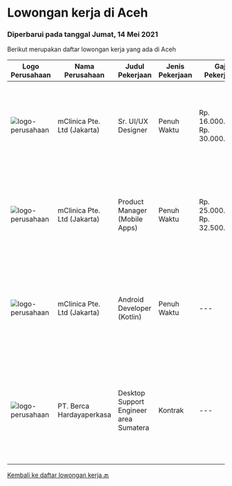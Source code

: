 
  # Lowongan kerja di Aceh

  ### Diperbarui pada tanggal Jumat, 14 Mei 2021

  Berikut merupakan daftar lowongan kerja yang ada di Aceh

  |Logo Perusahaan | Nama Perusahaan | Judul Pekerjaan | Jenis Pekerjaan | Gaji Pekerjaan | Lokasi | Deskripsi | Tanggal diunggah | Pranala |
  | -------------- | --------------- | --------------- | --------- | --------- | -------------- | ------- | ----------- | ----------- |
  |![logo-perusahaan](https://image-service-cdn.seek.com.au/3eac216066c62f91a428474b55e86479f21be1b1/ee4dce1061f3f616224767ad58cb2fc751b8d2dc)|mClinica Pte. Ltd (Jakarta)|Sr. UI/UX Designer|Penuh Waktu|Rp. 16.000.000-Rp. 30.000.000|Aceh|mClinica is hiring for a Sr. UI/UX Designer to support our growth regionally and globally. We are looking for a highly ambitious, dynamic individual...|Kamis, 13 Mei 2021|https://www.jobstreet.co.id/id/job/sr-ui-ux-designer-3523713?token=0~1eebd4f0-c9b7-446b-9aeb-3a163be3c4a8&sectionRank=1&jobId=jobstreet-id-job-3523713|
|![logo-perusahaan](https://image-service-cdn.seek.com.au/3eac216066c62f91a428474b55e86479f21be1b1/ee4dce1061f3f616224767ad58cb2fc751b8d2dc)|mClinica Pte. Ltd (Jakarta)|Product Manager (Mobile Apps)|Penuh Waktu|Rp. 25.000.000-Rp. 32.500.000|Aceh|mClinica is hiring for a Product/Project Manager to serve our clients in Southeast Asia and support our growth regionally and globally. We are looking...|Kamis, 06 Mei 2021|https://www.jobstreet.co.id/id/job/product-manager-mobile-apps-3525512?token=0~1eebd4f0-c9b7-446b-9aeb-3a163be3c4a8&sectionRank=2&jobId=jobstreet-id-job-3525512|
|![logo-perusahaan](https://image-service-cdn.seek.com.au/3eac216066c62f91a428474b55e86479f21be1b1/ee4dce1061f3f616224767ad58cb2fc751b8d2dc)|mClinica Pte. Ltd (Jakarta)|Android Developer (Kotlin)|Penuh Waktu|---|Aceh|mClinica is hiring for a Senior Mobile Developer (Android) to serve our clients in Southeast Asia and support our growth regionally and globally. We...|Minggu, 02 Mei 2021|https://www.jobstreet.co.id/id/job/android-developer-kotlin-3509865?token=0~1eebd4f0-c9b7-446b-9aeb-3a163be3c4a8&sectionRank=3&jobId=jobstreet-id-job-3509865|
|![logo-perusahaan](https://image-service-cdn.seek.com.au/0c900ac2b5b1a2cf9bee651ce5d069e68ff14c92/ee4dce1061f3f616224767ad58cb2fc751b8d2dc)|PT. Berca Hardayaperkasa|Desktop Support Engineer area Sumatera|Kontrak|---|Aceh|Delivery the implementation and provide PC, Printer, and Networking. Analyze and diagnose technical issues and give fast problem resolution Technical...|Jumat, 30 April 2021|https://www.jobstreet.co.id/id/job/desktop-support-engineer-area-sumatera-3520871?token=0~1eebd4f0-c9b7-446b-9aeb-3a163be3c4a8&sectionRank=4&jobId=jobstreet-id-job-3520871|


  [Kembali ke daftar lowongan kerja 🔙](../README.md#daftar-lowongan-kerja)
  